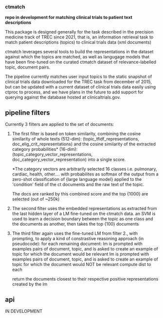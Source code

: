 ### ctmatch


**repo in development for matching clinical trials to patient text descriptions**

This package is designed generally for the task described in the precision medicine track of TREC since 2021,
that is, an information retrieval task to match patient descriptions (topics) to clinical trials data (xml documents)

ctmatch leverages several tools to build the representations in the dataset against which the topics are matched,
as well as langugage models that have been fine-tuned on the curated ctmatch dataset of relevance-labelled topic, document 
pairs. 

The pipeline currently matches user input topics to the static snapshot of clinical trials data downloaded for the TREC task from december of 2015, 
but can be updated with a current dataset of clinical trials data easily using ctproc to process, and we have plans in the future to 
add support for querying against the database hosted at clinicaltrials.gov.


## pipeline filters

Currently 3 filters are applied to the set of documents:

1. The first filter is based on token similarity, combining the cosine similarity of whole texts (512-dim): (topic_tfidf_representations, doc_elig_crit_representations)
   and the cosine similarity of the extracted category probabilities* (16-dim): (topic_category_vector_representations, doc_category_vector_representation) into a single score. 
   
   *The category vectors are arbitrarily selected 16 classes i.e. pulmonary, cardiac, health, other.... with 
   probabilites as softmax of the output from a zero-shot classification of {large language model} applied to the 
   'condition' field of the ct documents and the raw text of the topic.

   The docs are ranked by this combined score and the top {1000} are selected (out of ~250k)


2. The second filter uses the embedded representations as extracted from the last hidden layer of a LM fine-tuned on the ctmatch data.
   an SVM is used to learn a decision boundary between the topic as one class and the documents as another, then takes the top {100} documents


3. The third filter again uses the fine-tuned LM from filter 2., with prompting, to apply a kind of constrastive reasoning approach (in pseudocode):
   for each remaining document:
      lm is prompted with examples pairs of document, topic, and is asked to create an example of topic for which the document would be relevant
	  lm is prompted with examples pairs of document, topic, and is asked to create an example of topic for which the document would NOT be relevant
	  compute dist to each

	return the documents closest to their respective positive representations created by the lm

## api

IN DEVELOPMENT

